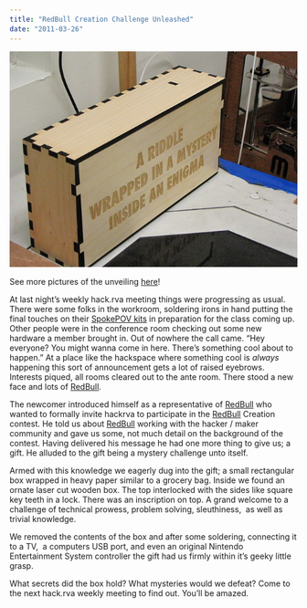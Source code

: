 ```yaml
---
title: "RedBull Creation Challenge Unleashed"
date: "2011-03-26"
---
```


![](images/9915714675_dd0d17983c_z.jpg)

See more pictures of the unveiling [here](http://www.flickr.com/photos/hackrva/sets/72157635841026753)!

At last night’s weekly hack.rva meeting things were progressing as usual. There were some folks in the workroom, soldering irons in hand putting the final touches on their [SpokePOV kits](https://web.archive.org/web/20110809001356/http://www.youtube.com/watch?v=C-kQdN4EoHQ "Spoke POV video") in preparation for the class coming up. Other people were in the conference room checking out some new hardware a member brought in. Out of nowhere the call came. “Hey everyone? You might wanna come in here. There’s something cool about to happen.” At a place like the hackspace where something cool is _always_ happening this sort of announcement gets a lot of raised eyebrows. Interests piqued, all rooms cleared out to the ante room. There stood a new face and lots of [RedBull](https://web.archive.org/web/20110809001356/http://www.redbullusa.com/creation "RedBull").

The newcomer introduced himself as a representative of [RedBull](https://web.archive.org/web/20110809001356/http://www.redbullusa.com/creation "RedBull") who wanted to formally invite hackrva to participate in the [RedBull](https://web.archive.org/web/20110809001356/http://www.redbullusa.com/creation "RedBull") Creation contest. He told us about [RedBull](https://web.archive.org/web/20110809001356/http://www.redbullusa.com/creation "RedBull") working with the hacker / maker community and gave us some, not much detail on the background of the contest. Having delivered his message he had one more thing to give us; a gift. He alluded to the gift being a mystery challenge unto itself.

Armed with this knowledge we eagerly dug into the gift; a small rectangular box wrapped in heavy paper similar to a grocery bag. Inside we found an ornate laser cut wooden box. The top interlocked with the sides like square key teeth in a lock. There was an inscription on top. A grand welcome to a challenge of technical prowess, problem solving, sleuthiness,  as well as trivial knowledge.

We removed the contents of the box and after some soldering, connecting it to a TV,  a computers USB port, and even an original Nintendo Entertainment System controller the gift had us firmly within it’s geeky little grasp.

What secrets did the box hold? What mysteries would we defeat? Come to the next hack.rva weekly meeting to find out. You’ll be amazed.
